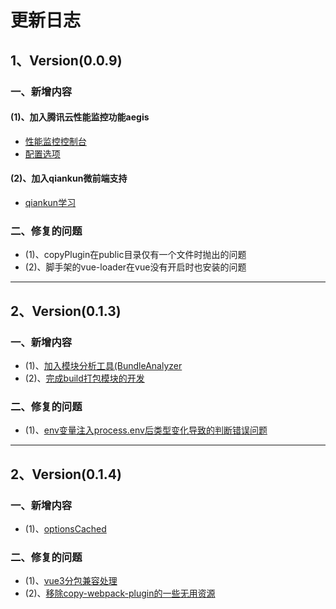 # 更新日志

## 1、Version(0.0.9)

### 一、新增内容

#### (1)、加入腾讯云性能监控功能aegis
* [性能监控控制台](https://console.cloud.tencent.com/rum)
* [配置选项](https://cloud.tencent.com/document/product/1464/58560)

#### (2)、加入qiankun微前端支持
* [qiankun学习](https://qiankun.umijs.org/zh/guide/tutorial#%E4%B8%BB%E5%BA%94%E7%94%A8)


### 二、修复的问题
* (1)、copyPlugin在public目录仅有一个文件时抛出的问题
* (2)、脚手架的vue-loader在vue没有开启时也安装的问题

<hr>

## 2、Version(0.1.3)

### 一、新增内容
* (1)、[加入模块分析工具(BundleAnalyzer](https://dobettest.atlassian.net/jira/software/c/projects/WREN/boards/5?selectedIssue=WREN-22)
* (2)、[完成build打包模块的开发](https://dobettest.atlassian.net/jira/software/c/projects/WREN/boards/5?modal=detail&selectedIssue=WREN-7)
### 二、修复的问题
* (1)、[env变量注入process.env后类型变化导致的判断错误问题](https://dobettest.atlassian.net/jira/software/c/projects/WREN/boards/5?selectedIssue=WREN-21)

<hr>

## 2、Version(0.1.4)

### 一、新增内容
* (1)、[optionsCached](https://dobettest.atlassian.net/jira/software/c/projects/WREN/boards/5?selectedIssue=WREN-25)
### 二、修复的问题
* (1)、[vue3分包兼容处理](https://dobettest.atlassian.net/jira/software/c/projects/WREN/boards/5?selectedIssue=WREN-23)
* (2)、[移除copy-webpack-plugin的一些无用资源](https://dobettest.atlassian.net/jira/software/c/projects/WREN/boards/5?modal=detail&selectedIssue=WREN-24)
